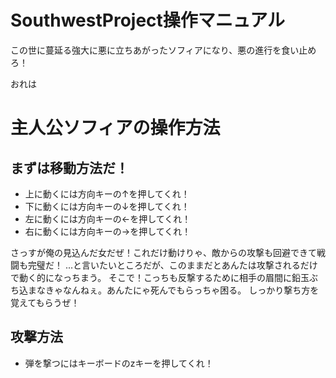# SouthwestProject操作マニュアル

この世に蔓延る強大に悪に立ちあがったソフィアになり、悪の進行を食い止めろ！

おれは
# 主人公ソフィアの操作方法

## まずは移動方法だ！

- 上に動くには方向キーの↑を押してくれ！
- 下に動くには方向キーの↓を押してくれ！
- 左に動くには方向キーの←を押してくれ！
- 右に動くには方向キーの→を押してくれ！

さっすが俺の見込んだ女だぜ！これだけ動けりゃ、敵からの攻撃も回避できて戦闘も完璧だ！
...と言いたいところだが、このままだとあんたは攻撃されるだけで動く的になっちまう。
そこで！こっちも反撃するために相手の眉間に鉛玉ぶち込まなきゃなんねぇ。あんたにゃ死んでもらっちゃ困る。
しっかり撃ち方を覚えてもらうぜ！

## 攻撃方法

- 弾を撃つにはキーボードのzキーを押してくれ！
